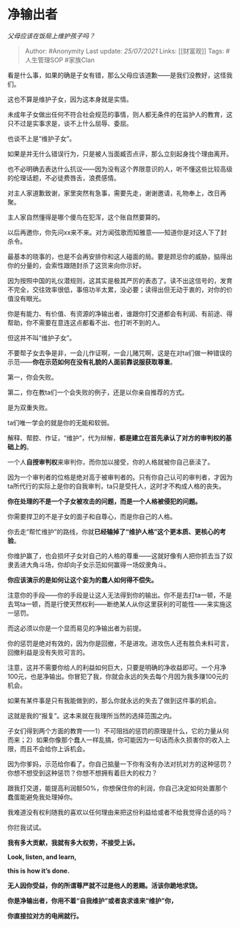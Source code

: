 # 净输出者
*父母应该在饭局上维护孩子吗？*

> Author: #Anonymity 
Last update: *25/07/2021* 
Links: [[财富观]]
Tags:  #人生管理SOP #家族Clan 
  

看是什么事，如果的确是子女有错，那么父母应该道歉——是我们没教好，这怪我们。

这也不算是维护子女，因为这本身就是实情。

未成年子女做出任何不符合社会规范的事情，则人都无条件的在监护人的教育，这只不过是实事求是，谈不上什么屈辱、委屈。

也谈不上是“维护子女”。

如果是并无什么错误行为，只是被人当面臧否点评，那么立刻起身找个理由离开。

也不必明确去表达什么抗议——因为没有这个界限意识的人，听不懂这些比较高级的伦理话题，不必徒费唇舌，浪费感情。

对主人家道歉致谢，家里突然有急事，需要先走，谢谢邀请，礼物奉上，改日再聚。

主人家自然懂得是哪个傻鸟在犯浑，这个账自然要算的。

以后再邀你，你先问xx来不来。对方闻弦歌而知雅意——知道你是对这人下了封杀令。

最基本的晓事的，也是不会再安排你和这人碰面的局。要是顾忌你的威胁，掂得出你的分量的，会索性跟随封杀了这货来向你示好。

因为按照中国的礼仪潜规则，这其实是极其严厉的表态了。读不出这信号的，发育不完全，交往效率很低，事倍功半太累，没必要；读得出但无动于衷的，对你的价值没有眼光。

你是有能力、有价值、有资源的净输出者，谁跟你打交道都会有利润、有前途、得帮助，你不需要在意连这点都看不出、也打听不到的人。

但这并不叫“维护子女”。

不要帮子女去争是非，一会儿作证啊，一会儿赌咒啊，这是在对ta们做一种错误的示范——**你在示范如何在没有礼貌的人面前靠说服获取尊重**。

第一，你会失败。

第二，你在教ta们一个会失败的例子，还是以你亲自推荐的方式。

是为双重失败。

ta们唯一学会的就是你的无能和软弱。

解释、帮腔、作证，“维护”，代为辩解，**都是建立在首先承认了对方的审判权的基础上的**。

一个人**自授审判权**来审判你，而你加以接受，你的人格就被你自己亵渎了。

因为一个审判者的位格是绝对高于被审判者的。只有你自己认可的审判者，才因为ta所代行的实际上是你的自我审判，ta只是受托人，这时才不构成人格的丧失。

**你在处理的不是一个子女被攻击的问题，而是一个人格被侵犯的问题。**

你需要捍卫的不是子女的面子和自尊心，而是你自己的人格。

你去走“帮忙维护”的路线，你就**已经输掉了“维护人格”这个更本质、更核心的考验**。

你维护赢了，也会损坏子女对自己的人格的尊重——这就好像有人把你抓去当了奴隶丢进大角斗场，你却向子女示范如何赢得一场奴隶角斗。

**你应该演示的是如何让这个妄为的蠢人如何得不偿失。**

注意你的手段——你的手段是让这人无法得到你的输出。你不是去打ta一顿，不是去骂ta一顿，而是行使天然权利——断绝某人从你这里获利的可能性——来实施这一惩罚。

而这必须以你是一个显而易见的净输出者为前提。

你的惩罚是绝对有效的，因为你是回撤，不是进攻。进攻伤人还有胜负未料可言，回撤利益是没有失败可言的。

注意，这并不需要你给人的利益如何巨大，只要是明确的净收益即可。一个月净100元，也是净输出。你冒犯了我，你就会永远的失去每个月因为我多赚100元的机会。

如果有某件事是只有我能做到的，那么你就永远的失去了做到这件事的机会。

这就是我的“报复”。这本来就在我理所当然的选择范围之内。

子女们得到两个方面的教育——1）不可阻挡的惩罚的原理是什么，它的力量从何而来；2）如果你像那个蠢人一样乱搞，你可能因为一句话而永久损害你的收入上限，而且不会给你上诉机会。

因为你爹妈，示范给你看了。你自己掂量一下你有没有办法对抗对方的这种惩罚？你想不想受到这种惩罚？你想不想拥有着巨大的权力？

跟我打交道，能提高利润额50%，你想保住你的利润，你自己决定如何处置那个蠢蛋能避免我处理掉你。

我难道没有权利随我的喜欢以任何理由来把这份利益给或者不给我觉得合适的吗？

你拦我试试。

**我有多大贡献，我就有多大权势，不接受上诉。**

  

**Look, listen, and learn,**

**this is how it’s done.**

  

**无人因你受益，你的所谓尊严就不过是他人的恩赐。活该你跪地求饶。**

  

**你是净输出者，你用不着“自我维护”或者哀求谁来“维护”你，**

**你直接拉对方的电闸就行。**
